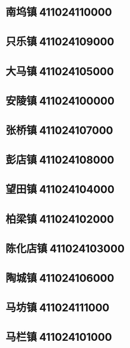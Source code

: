 # 南坞镇 411024110000
# 只乐镇 411024109000
# 大马镇 411024105000
# 安陵镇 411024100000
# 张桥镇 411024107000
# 彭店镇 411024108000
# 望田镇 411024104000
# 柏梁镇 411024102000
# 陈化店镇 411024103000
# 陶城镇 411024106000
# 马坊镇 411024111000
# 马栏镇 411024101000

